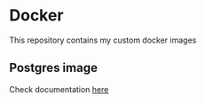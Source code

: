 # Docker
This repository contains my custom docker images

## Postgres image

Check documentation [here](postgres/README.md)